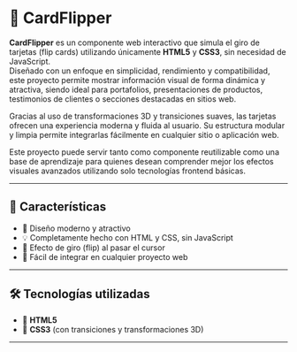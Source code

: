 
# 🎴 CardFlipper

**CardFlipper** es un componente web interactivo que simula el giro de tarjetas (flip cards) utilizando únicamente **HTML5** y **CSS3**, sin necesidad de JavaScript.  
Diseñado con un enfoque en simplicidad, rendimiento y compatibilidad, este proyecto permite mostrar información visual de forma dinámica y atractiva, siendo ideal para portafolios, presentaciones de productos, testimonios de clientes o secciones destacadas en sitios web.

Gracias al uso de transformaciones 3D y transiciones suaves, las tarjetas ofrecen una experiencia moderna y fluida al usuario. Su estructura modular y limpia permite integrarlas fácilmente en cualquier sitio o aplicación web.

Este proyecto puede servir tanto como componente reutilizable como una base de aprendizaje para quienes desean comprender mejor los efectos visuales avanzados utilizando solo tecnologías frontend básicas.

---

## 📌 Características

- 🎨 Diseño moderno y atractivo
- 💡 Completamente hecho con HTML y CSS, sin JavaScript
- 🔁 Efecto de giro (flip) al pasar el cursor
- 🧩 Fácil de integrar en cualquier proyecto web

---

## 🛠️ Tecnologías utilizadas

- 🧱 **HTML5**  
- 🎨 **CSS3** (con transiciones y transformaciones 3D)

---



